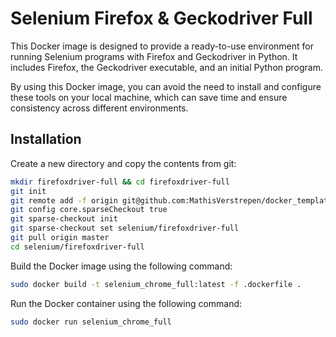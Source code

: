 # Selenium Firefox & Geckodriver Full

This Docker image is designed to provide a ready-to-use environment for running Selenium programs with Firefox and Geckodriver in Python. It includes Firefox, the Geckodriver executable, and an initial Python program.

By using this Docker image, you can avoid the need to install and configure these tools on your local machine, which can save time and ensure consistency across different environments.


## Installation

Create a new directory and copy the contents from git:

```bash
mkdir firefoxdriver-full && cd firefoxdriver-full
git init
git remote add -f origin git@github.com:MathisVerstrepen/docker_templates.git
git config core.sparseCheckout true
git sparse-checkout init
git sparse-checkout set selenium/firefoxdriver-full
git pull origin master
cd selenium/firefoxdriver-full
```

Build the Docker image using the following command:
```bash
sudo docker build -t selenium_chrome_full:latest -f .dockerfile .
```

Run the Docker container using the following command:
```bash
sudo docker run selenium_chrome_full
```